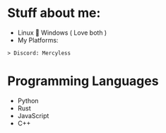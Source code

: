 # Stuff about me: 
* Linux :handshake: Windows ( Love both )
* My Platforms:
```
> Discord: Mercyless
```
# Programming Languages
* Python
* Rust
* JavaScript
* C++

